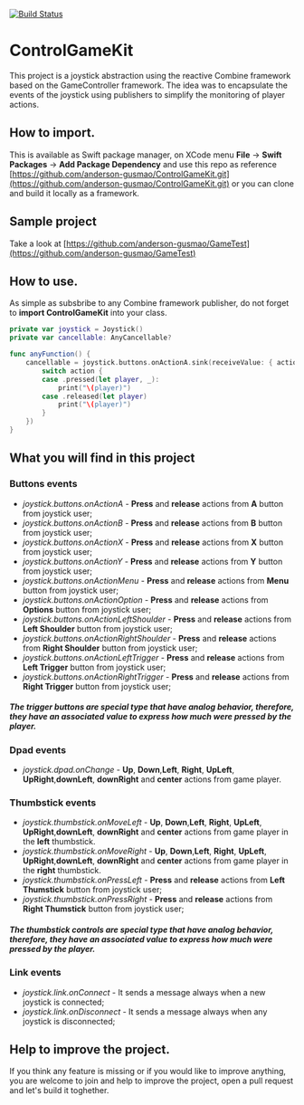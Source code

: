 [![Build Status](https://travis-ci.org/anderson-gusmao/ControlGameKit.svg?branch=master)](https://travis-ci.org/anderson-gusmao/ControlGameKit)

# ControlGameKit
This project is a joystick abstraction using the reactive Combine framework based on the GameController framework. The idea was to encapsulate the events of the joystick using publishers to simplify the monitoring of player actions.

## How to import.
This is available as Swift package manager, on XCode menu **File** ->  **Swift Packages** -> **Add Package Dependency** and use this repo as reference [https://github.com/anderson-gusmao/ControlGameKit.git](https://github.com/anderson-gusmao/ControlGameKit.git) or you can clone and build it locally as a framework. 

## Sample project

Take a look at [https://github.com/anderson-gusmao/GameTest](https://github.com/anderson-gusmao/GameTest)

## How to use.
As simple as subsbribe to any Combine framework publisher, do not forget to **import ControlGameKit** into your class. 

```swift
private var joystick = Joystick()
private var cancellable: AnyCancellable?

func anyFunction() {
	cancellable = joystick.buttons.onActionA.sink(receiveValue: { action in
		switch action {
		case .pressed(let player, _):
			print("\(player)")
		case .released(let player)
			print("\(player)")
		}
	})
}
```

## What you will find in this project
### Buttons events

* *joystick.buttons.onActionA* - **Press** and **release** actions from **A** button from joystick user;
* *joystick.buttons.onActionB* - **Press** and **release** actions from **B** button from joystick user;
* *joystick.buttons.onActionX* - **Press** and **release** actions from **X** button from joystick user;
* *joystick.buttons.onActionY* - **Press** and **release** actions from **Y** button from joystick user;
* *joystick.buttons.onActionMenu* - **Press** and **release** actions from **Menu** button from joystick user;
* *joystick.buttons.onActionOption* - **Press** and **release** actions from **Options** button from joystick user;
* *joystick.buttons.onActionLeftShoulder* - **Press** and **release** actions from **Left Shoulder** button from joystick user;
* *joystick.buttons.onActionRightShoulder* - **Press** and **release** actions from **Right Shoulder** button from joystick user;
* *joystick.buttons.onActionLeftTrigger* - **Press** and **release** actions from **Left Trigger** button from joystick user; 
* *joystick.buttons.onActionRightTrigger* - **Press** and **release** actions from **Right Trigger** button from joystick user;

##### *The trigger buttons are special type that have analog behavior, therefore, they have an associated value to express how much were pressed by the player.*

### Dpad events

* *joystick.dpad.onChange* - **Up**, **Down**,**Left**, **Right**, **UpLeft**, **UpRight**,**downLeft**, **downRight** and **center** actions from game player.

### Thumbstick events

* *joystick.thumbstick.onMoveLeft* - **Up**, **Down**,**Left**, **Right**, **UpLeft**, **UpRight**,**downLeft**, **downRight** and **center** actions from game player in the **left** thumbstick.  
* *joystick.thumbstick.onMoveRight* - **Up**, **Down**,**Left**, **Right**, **UpLeft**, **UpRight**,**downLeft**, **downRight** and **center** actions from game player in the **right** thumbstick.  
* *joystick.thumbstick.onPressLeft* - **Press** and **release** actions from **Left Thumstick** button from joystick user;
* *joystick.thumbstick.onPressRight* - **Press** and **release** actions from **Right Thumstick** button from joystick user;

##### *The thumbstick controls are special type that have analog behavior, therefore, they have an associated value to express how much were pressed by the player.*

### Link events
* *joystick.link.onConnect* - It sends a message always when a new joystick is connected;
* *joystick.link.onDisconnect* - It sends a message always when any joystick is disconnected;


## Help to improve the project. 
If you think any feature is missing or if you would like to improve anything, you are welcome to join and help to improve the project, open a pull request and let's build it toghether. 
